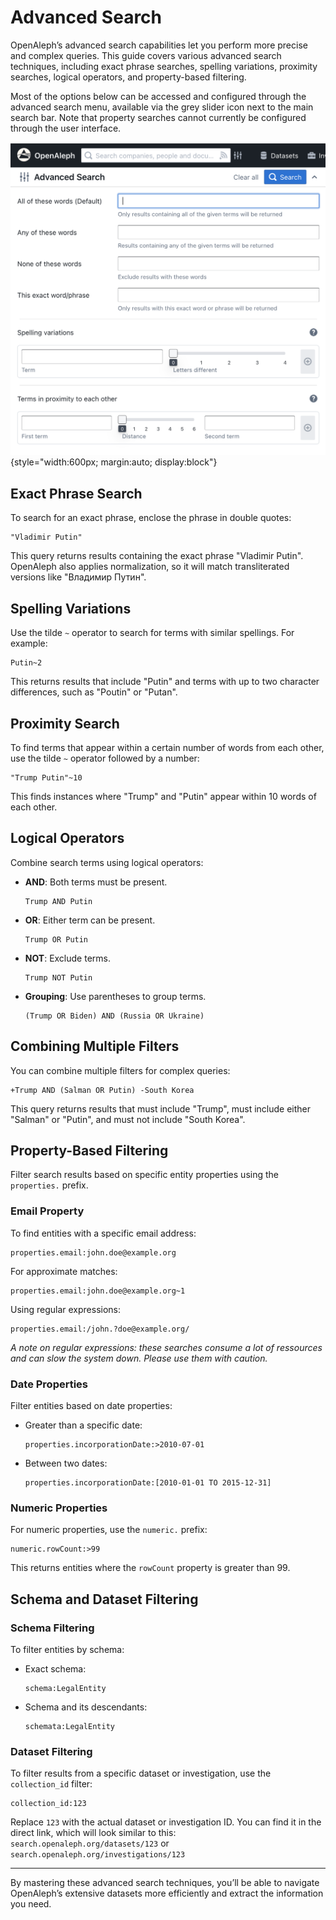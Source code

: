 # Advanced Search

OpenAleph’s advanced search capabilities let you perform more precise and complex queries. This guide covers various advanced search techniques, including exact phrase searches, spelling variations, proximity searches, logical operators, and property-based filtering.

Most of the options below can be accessed and configured through the advanced search menu, available via the grey slider icon next to the main search bar. Note that property searches cannot currently be configured through the user interface.

![Screenshot of the OpenAleph advanced search](../../assets/images/advanced_search.png){style="width:600px; margin:auto; display:block"}

## Exact Phrase Search

To search for an exact phrase, enclose the phrase in double quotes:

```
"Vladimir Putin"
```

This query returns results containing the exact phrase "Vladimir Putin". OpenAleph also applies normalization, so it will match transliterated versions like "Владимир Путин".

## Spelling Variations

Use the tilde `~` operator to search for terms with similar spellings. For example:

```
Putin~2
```

This returns results that include "Putin" and terms with up to two character differences, such as "Poutin" or "Putan".

## Proximity Search

To find terms that appear within a certain number of words from each other, use the tilde `~` operator followed by a number:

```
"Trump Putin"~10
```

This finds instances where "Trump" and "Putin" appear within 10 words of each other.

## Logical Operators

Combine search terms using logical operators:

- **AND**: Both terms must be present.
  ```
  Trump AND Putin
  ```
- **OR**: Either term can be present.
  ```
  Trump OR Putin
  ```
- **NOT**: Exclude terms.
  ```
  Trump NOT Putin
  ```
- **Grouping**: Use parentheses to group terms.
  ```
  (Trump OR Biden) AND (Russia OR Ukraine)
  ```

## Combining Multiple Filters

You can combine multiple filters for complex queries:

```
+Trump AND (Salman OR Putin) -South Korea
```

This query returns results that must include "Trump", must include either "Salman" or "Putin", and must not include "South Korea".

## Property-Based Filtering

Filter search results based on specific entity properties using the `properties.` prefix.

### Email Property

To find entities with a specific email address:

```
properties.email:john.doe@example.org
```

For approximate matches:

```
properties.email:john.doe@example.org~1
```

Using regular expressions:

```
properties.email:/john.?doe@example.org/
```

*A note on regular expressions: these searches consume a lot of ressources and can slow the system down. Please use them with caution.*

### Date Properties

Filter entities based on date properties:

- Greater than a specific date:
  ```
  properties.incorporationDate:>2010-07-01
  ```
- Between two dates:
  ```
  properties.incorporationDate:[2010-01-01 TO 2015-12-31]
  ```

### Numeric Properties

For numeric properties, use the `numeric.` prefix:

```
numeric.rowCount:>99
```

This returns entities where the `rowCount` property is greater than 99.

## Schema and Dataset Filtering

### Schema Filtering

To filter entities by schema:

- Exact schema:
  ```
  schema:LegalEntity
  ```
- Schema and its descendants:
  ```
  schemata:LegalEntity
  ```

### Dataset Filtering

To filter results from a specific dataset or investigation, use the `collection_id` filter:

```
collection_id:123
```

Replace `123` with the actual dataset or investigation ID. You can find it in the direct link, which will look similar to this: `search.openaleph.org/datasets/123` or `search.openaleph.org/investigations/123`

---

By mastering these advanced search techniques, you’ll be able to navigate OpenAleph’s extensive datasets more efficiently and extract the information you need.
